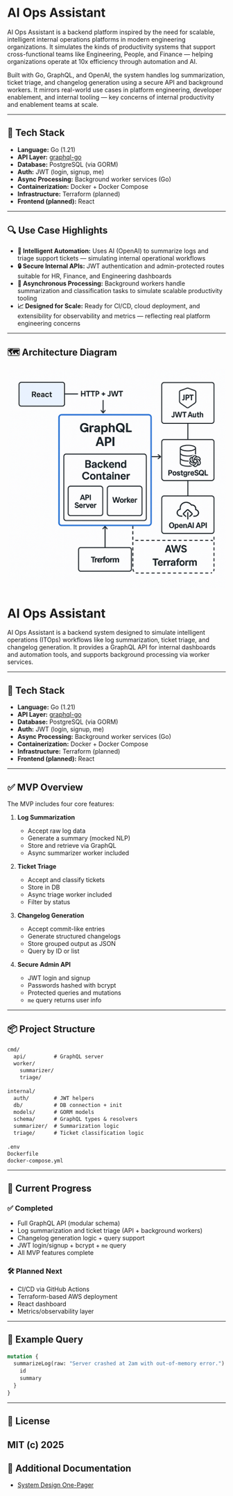 # AI Ops Assistant

AI Ops Assistant is a backend platform inspired by the need for scalable, intelligent internal operations platforms in modern engineering organizations. It simulates the kinds of productivity systems that support cross-functional teams like Engineering, People, and Finance — helping organizations operate at 10x efficiency through automation and AI.

Built with Go, GraphQL, and OpenAI, the system handles log summarization, ticket triage, and changelog generation using a secure API and background workers. It mirrors real-world use cases in platform engineering, developer enablement, and internal tooling — key concerns of internal productivity and enablement teams at scale.

---

## 🧰 Tech Stack

- **Language:** Go (1.21)
- **API Layer:** [graphql-go](https://github.com/graphql-go/graphql)
- **Database:** PostgreSQL (via GORM)
- **Auth:** JWT (login, signup, me)
- **Async Processing:** Background worker services (Go)
- **Containerization:** Docker + Docker Compose
- **Infrastructure:** Terraform (planned)
- **Frontend (planned):** React

---

## 🔍 Use Case Highlights

- **🧠 Intelligent Automation:** Uses AI (OpenAI) to summarize logs and triage support tickets — simulating internal operational workflows  
- **🔒 Secure Internal APIs:** JWT authentication and admin-protected routes suitable for HR, Finance, and Engineering dashboards  
- **🔁 Asynchronous Processing:** Background workers handle summarization and classification tasks to simulate scalable productivity tooling  
- **📈 Designed for Scale:** Ready for CI/CD, cloud deployment, and extensibility for observability and metrics — reflecting real platform engineering concerns

---

## 🗺️ Architecture Diagram

![AI Ops Assistant Architecture](architecture_diagram.png)

# AI Ops Assistant

AI Ops Assistant is a backend system designed to simulate intelligent operations (ITOps) workflows like log summarization, ticket triage, and changelog generation. It provides a GraphQL API for internal dashboards and automation tools, and supports background processing via worker services.

---

## 🧰 Tech Stack

- **Language:** Go (1.21)
- **API Layer:** [graphql-go](https://github.com/graphql-go/graphql)
- **Database:** PostgreSQL (via GORM)
- **Auth:** JWT (login, signup, me)
- **Async Processing:** Background worker services (Go)
- **Containerization:** Docker + Docker Compose
- **Infrastructure:** Terraform (planned)
- **Frontend (planned):** React

---

## ✅ MVP Overview

The MVP includes four core features:

1. **Log Summarization**
   - Accept raw log data
   - Generate a summary (mocked NLP)
   - Store and retrieve via GraphQL
   - Async summarizer worker included

2. **Ticket Triage**
   - Accept and classify tickets
   - Store in DB
   - Async triage worker included
   - Filter by status

3. **Changelog Generation**
   - Accept commit-like entries
   - Generate structured changelogs
   - Store grouped output as JSON
   - Query by ID or list

4. **Secure Admin API**
   - JWT login and signup
   - Passwords hashed with bcrypt
   - Protected queries and mutations
   - `me` query returns user info

---

## 📦 Project Structure

```
cmd/
  api/         # GraphQL server
  worker/
    summarizer/
    triage/

internal/
  auth/        # JWT helpers
  db/          # DB connection + init
  models/      # GORM models
  schema/      # GraphQL types & resolvers
  summarizer/  # Summarization logic
  triage/      # Ticket classification logic

.env
Dockerfile
docker-compose.yml
```

---

## 🚀 Current Progress

### ✅ Completed
- Full GraphQL API (modular schema)
- Log summarization and ticket triage (API + background workers)
- Changelog generation logic + query support
- JWT login/signup + bcrypt + `me` query
- All MVP features complete

### 🛠 Planned Next
- CI/CD via GitHub Actions
- Terraform-based AWS deployment
- React dashboard
- Metrics/observability layer

---

## 🧪 Example Query

```graphql
mutation {
  summarizeLog(raw: "Server crashed at 2am with out-of-memory error.") {
    id
    summary
  }
}
```

---

## 📄 License

MIT (c) 2025
---

## 📄 Additional Documentation
- [System Design One-Pager](./AI_Ops_Assistant_System_Design.md)
